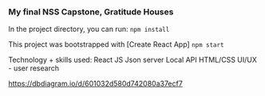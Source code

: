 
### My final NSS Capstone, Gratitude Houses

In the project directory, you can run:
`npm install`

This project was bootstrapped with [Create React App]
`npm start`

Technology + skills used: 
React JS
Json server
Local API
HTML/CSS
UI/UX - user research

https://dbdiagram.io/d/601032d580d742080a37ecf7

